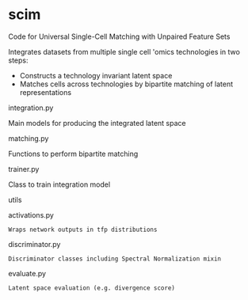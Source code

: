 # scim
Code for Universal Single-Cell Matching with Unpaired Feature Sets

Integrates datasets from multiple single cell 'omics technologies in two steps:
* Constructs a technology invariant latent space
* Matches cells across technologies by bipartite matching of latent representations
  
integration.py

  Main models for producing the integrated latent space
 
matching.py

  Functions to perform bipartite matching
  
trainer.py

  Class to train integration model
  
utils

  activations.py
  
    Wraps network outputs in tfp distributions
  
  discriminator.py
  
    Discriminator classes including Spectral Normalization mixin
   
  evaluate.py
  
    Latent space evaluation (e.g. divergence score)
